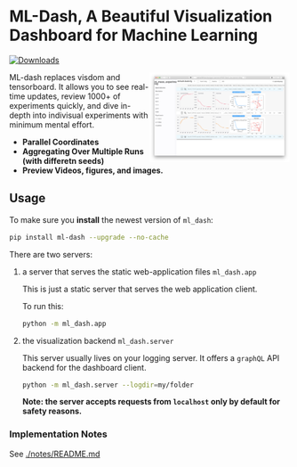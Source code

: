 # ML-Dash, A Beautiful Visualization Dashboard for Machine Learning

[![Downloads](http://pepy.tech/badge/ml-dash)](http://pepy.tech/project/ml-dash)

<img alt="hyperparameter column demo" src="figures/ml-dash-v0.1.0.png" align="right" width="50%"/>

ML-dash replaces visdom and tensorboard. It allows you to see real-time updates, review 1000+ of experiments quickly, and dive in-depth into indivisual experiments with minimum mental effort.

- **Parallel Coordinates**
- **Aggregating Over Multiple Runs (with differetn seeds)**
- **Preview Videos, figures, and images.**

## Usage

To make sure you **install** the newest version of `ml_dash`:
```bash
pip install ml-dash --upgrade --no-cache
```

There are two servers: 

1. a server that serves the static web-application files `ml_dash.app`

    This is just a static server that serves the web application client.
    
    To run this:
    
    ```bash
    python -m ml_dash.app
    ```
    
2. the visualization backend `ml_dash.server`

    This server usually lives on your logging server. It offers a `graphQL`
    API backend for the dashboard client.

    ```bash
    python -m ml_dash.server --logdir=my/folder
    ```
    
    **Note: the server accepts requests from `localhost` only by default
     for safety reasons.**


### Implementation Notes

See [./notes/README.md](./notes/README.md)
